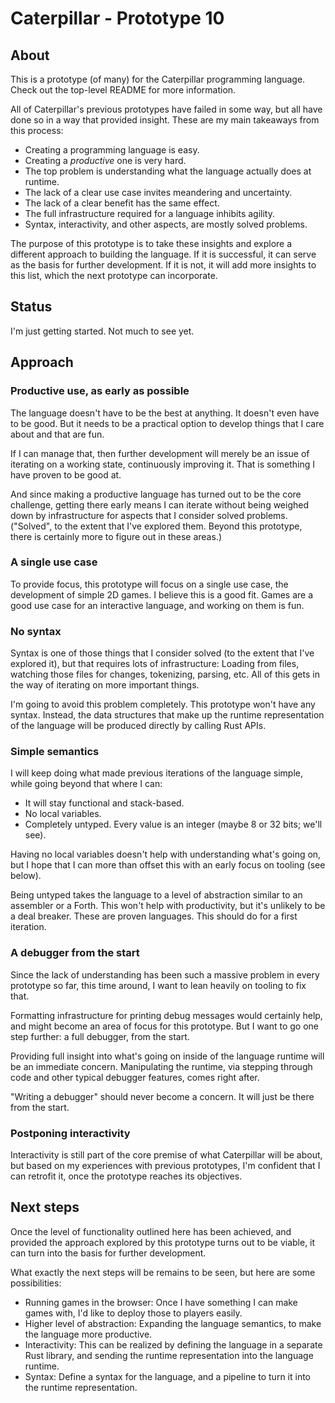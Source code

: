 # Caterpillar - Prototype 10

## About

This is a prototype (of many) for the Caterpillar programming language. Check
out the top-level README for more information.

All of Caterpillar's previous prototypes have failed in some way, but all have
done so in a way that provided insight. These are my main takeaways from this
process:

- Creating a programming language is easy.
- Creating a _productive_ one is very hard.
- The top problem is understanding what the language actually does at runtime.
- The lack of a clear use case invites meandering and uncertainty.
- The lack of a clear benefit has the same effect.
- The full infrastructure required for a language inhibits agility.
- Syntax, interactivity, and other aspects, are mostly solved problems.

The purpose of this prototype is to take these insights and explore a different
approach to building the language. If it is successful, it can serve as the
basis for further development. If it is not, it will add more insights to this
list, which the next prototype can incorporate.

## Status

I'm just getting started. Not much to see yet.

## Approach

### Productive use, as early as possible

The language doesn't have to be the best at anything. It doesn't even have to be
good. But it needs to be a practical option to develop things that I care about
and that are fun.

If I can manage that, then further development will merely be an issue of
iterating on a working state, continuously improving it. That is something I
have proven to be good at.

And since making a productive language has turned out to be the core challenge,
getting there early means I can iterate without being weighed down by
infrastructure for aspects that I consider solved problems. ("Solved", to the
extent that I've explored them. Beyond this prototype, there is certainly more
to figure out in these areas.)

### A single use case

To provide focus, this prototype will focus on a single use case, the
development of simple 2D games. I believe this is a good fit. Games are a good
use case for an interactive language, and working on them is fun.

### No syntax

Syntax is one of those things that I consider solved (to the extent that I've
explored it), but that requires lots of infrastructure: Loading from files,
watching those files for changes, tokenizing, parsing, etc. All of this gets in
the way of iterating on more important things.

I'm going to avoid this problem completely. This prototype won't have any
syntax. Instead, the data structures that make up the runtime representation of
the language will be produced directly by calling Rust APIs.

### Simple semantics

I will keep doing what made previous iterations of the language simple, while
going beyond that where I can:

- It will stay functional and stack-based.
- No local variables.
- Completely untyped. Every value is an integer (maybe 8 or 32 bits; we'll see).

Having no local variables doesn't help with understanding what's going on, but I
hope that I can more than offset this with an early focus on tooling (see
below).

Being untyped takes the language to a level of abstraction similar to an
assembler or a Forth. This won't help with productivity, but it's unlikely to be
a deal breaker. These are proven languages. This should do for a first
iteration.

### A debugger from the start

Since the lack of understanding has been such a massive problem in every
prototype so far, this time around, I want to lean heavily on tooling to fix
that.

Formatting infrastructure for printing debug messages would certainly help, and
might become an area of focus for this prototype. But I want to go one step
further: a full debugger, from the start.

Providing full insight into what's going on inside of the language runtime will
be an immediate concern. Manipulating the runtime, via stepping through code and
other typical debugger features, comes right after.

"Writing a debugger" should never become a concern. It will just be there from
the start.

### Postponing interactivity

Interactivity is still part of the core premise of what Caterpillar will be
about, but based on my experiences with previous prototypes, I'm confident that
I can retrofit it, once the prototype reaches its objectives.

## Next steps

Once the level of functionality outlined here has been achieved, and provided
the approach explored by this prototype turns out to be viable, it can turn into
the basis for further development.

What exactly the next steps will be remains to be seen, but here are some
possibilities:

- Running games in the browser: Once I have something I can make games with, I'd
  like to deploy those to players easily.
- Higher level of abstraction: Expanding the language semantics, to make the
  language more productive.
- Interactivity: This can be realized by defining the language in a separate
  Rust library, and sending the runtime representation into the language
  runtime.
- Syntax: Define a syntax for the language, and a pipeline to turn it into the
  runtime representation.
